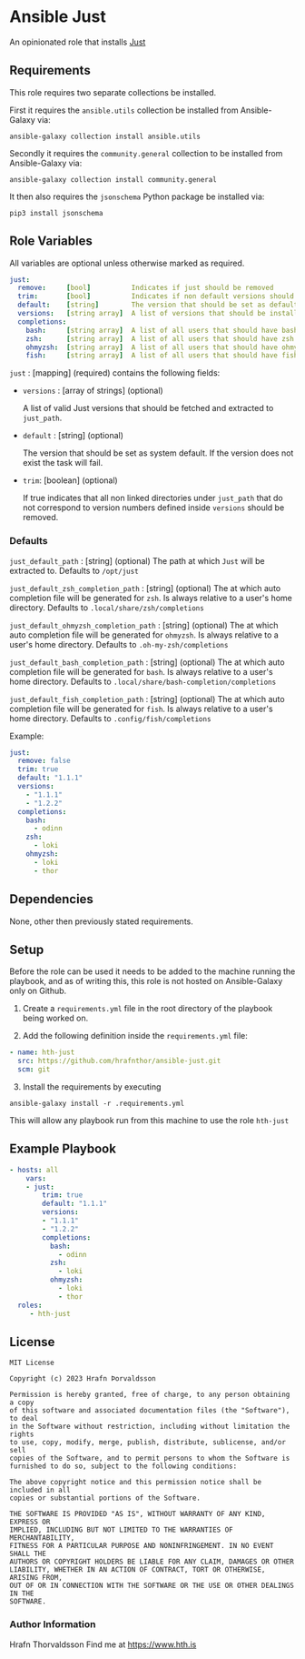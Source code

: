 # Ansible Just

An opinionated role that installs [Just](https://just.systems)

## Requirements

This role requires two separate collections be installed.

First it requires the `ansible.utils` collection be installed from Ansible-Galaxy via:

```shell
ansible-galaxy collection install ansible.utils
```

Secondly it requires the `community.general` collection to be installed from Ansible-Galaxy via:

```shell
ansible-galaxy collection install community.general
```

It then also requires the `jsonschema` Python package be installed via:

```shell
pip3 install jsonschema
```

## Role Variables

All variables are optional unless otherwise marked as required.

```yaml
just:
  remove:     [bool]          Indicates if just should be removed
  trim:       [bool]          Indicates if non default versions should be removed
  default:    [string]        The version that should be set as default
  versions:   [string array]  A list of versions that should be installed
  completions:
    bash:     [string array]  A list of all users that should have bash completions added
    zsh:      [string array]  A list of all users that should have zsh completions added
    ohmyzsh:  [string array]  A list of all users that should have ohmyzsh completions added
    fish:     [string array]  A list of all users that should have fish completions added
```

`just` : [mapping] (required) contains the following fields:

* `versions` : [array of strings] (optional)

    A list of valid Just versions that should be fetched and extracted to `just_path`.

* `default` : [string] (optional)

    The version that should be set as system default. If the version does not exist the task will fail.

* `trim`: [boolean] (optional)

    If true indicates that all non linked directories under `just_path` that do not correspond to version numbers defined inside `versions` should be removed.

### Defaults

`just_default_path` : [string] (optional) The path at which `Just` will be extracted to. Defaults to `/opt/just`

`just_default_zsh_completion_path` : [string] (optional) The at which auto completion file will be generated for `zsh`. Is always relative to a user's home directory. Defaults to `.local/share/zsh/completions`

`just_default_ohmyzsh_completion_path` : [string] (optional) The at which auto completion file will be generated for `ohmyzsh`. Is always relative to a user's home directory. Defaults to `.oh-my-zsh/completions`

`just_default_bash_completion_path` : [string] (optional) The at which auto completion file will be generated for `bash`. Is always relative to a user's home directory. Defaults to `.local/share/bash-completion/completions`

`just_default_fish_completion_path` : [string] (optional) The at which auto completion file will be generated for `fish`. Is always relative to a user's home directory. Defaults to `.config/fish/completions`

Example:

```yaml
just:
  remove: false
  trim: true
  default: "1.1.1"
  versions:
    - "1.1.1"
    - "1.2.2"
  completions:
    bash:
      - odinn
    zsh:
      - loki
    ohmyzsh:
      - loki
      - thor
 ```


## Dependencies

None, other then previously stated requirements.

## Setup

Before the role can be used it needs to be added to the machine running the playbook, and as of writing this, this role is not hosted on Ansible-Galaxy only on Github.

1. Create a `requirements.yml` file in the root directory of the playbook being worked on.

2. Add the following definition inside the `requirements.yml` file:

```yml
- name: hth-just
  src: https://github.com/hrafnthor/ansible-just.git
  scm: git
```

3. Install the requirements by executing

```shell
ansible-galaxy install -r .requirements.yml
```

This will allow any playbook run from this machine to use the role `hth-just`


## Example Playbook


```yaml
- hosts: all
    vars:
    - just:
        trim: true
        default: "1.1.1"
        versions:
        - "1.1.1"
        - "1.2.2"
        completions:
          bash:
            - odinn
          zsh:
            - loki
          ohmyzsh:
            - loki
            - thor
  roles:
     - hth-just
```


## License

```
MIT License

Copyright (c) 2023 Hrafn Þorvaldsson

Permission is hereby granted, free of charge, to any person obtaining a copy
of this software and associated documentation files (the "Software"), to deal
in the Software without restriction, including without limitation the rights
to use, copy, modify, merge, publish, distribute, sublicense, and/or sell
copies of the Software, and to permit persons to whom the Software is
furnished to do so, subject to the following conditions:

The above copyright notice and this permission notice shall be included in all
copies or substantial portions of the Software.

THE SOFTWARE IS PROVIDED "AS IS", WITHOUT WARRANTY OF ANY KIND, EXPRESS OR
IMPLIED, INCLUDING BUT NOT LIMITED TO THE WARRANTIES OF MERCHANTABILITY,
FITNESS FOR A PARTICULAR PURPOSE AND NONINFRINGEMENT. IN NO EVENT SHALL THE
AUTHORS OR COPYRIGHT HOLDERS BE LIABLE FOR ANY CLAIM, DAMAGES OR OTHER
LIABILITY, WHETHER IN AN ACTION OF CONTRACT, TORT OR OTHERWISE, ARISING FROM,
OUT OF OR IN CONNECTION WITH THE SOFTWARE OR THE USE OR OTHER DEALINGS IN THE
SOFTWARE.
```

### Author Information

Hrafn Thorvaldsson
Find me at https://www.hth.is
